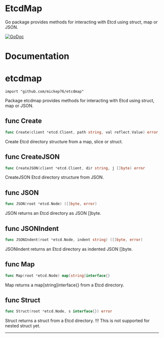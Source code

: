 # EtcdMap

Go package provides methods for interacting with Etcd using struct, map or JSON.

[![GoDoc](https://godoc.org/github.com/mickep76/etcdmap?status.svg)](https://godoc.org/github.com/mickep76/etcdmap)

# Documentation


# etcdmap
    import "github.com/mickep76/etcdmap"

Package etcdmap provides methods for interacting with Etcd using struct, map or JSON.






## func Create
``` go
func Create(client *etcd.Client, path string, val reflect.Value) error
```
Create Etcd directory structure from a map, slice or struct.


## func CreateJSON
``` go
func CreateJSON(client *etcd.Client, dir string, j []byte) error
```
CreateJSON Etcd directory structure from JSON.


## func JSON
``` go
func JSON(root *etcd.Node) ([]byte, error)
```
JSON returns an Etcd directory as JSON []byte.


## func JSONIndent
``` go
func JSONIndent(root *etcd.Node, indent string) ([]byte, error)
```
JSONIndent returns an Etcd directory as indented JSON []byte.


## func Map
``` go
func Map(root *etcd.Node) map[string]interface{}
```
Map returns a map[string]interface{} from a Etcd directory.


## func Struct
``` go
func Struct(root *etcd.Node, s interface{}) error
```
Struct returns a struct from a Etcd directory.
!!! This is not supported for nested struct yet.









- - -
